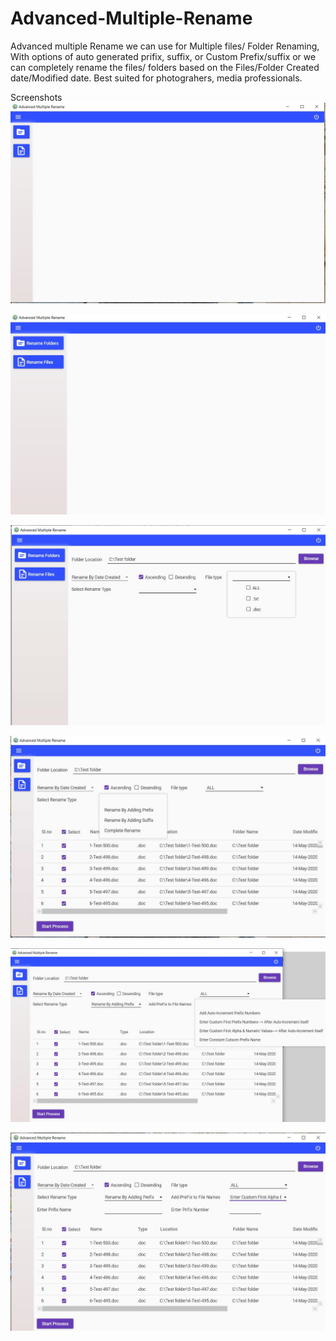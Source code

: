 # Advanced-Multiple-Rename
 Advanced multiple Rename we can use for Multiple files/ Folder Renaming,
 With options of auto generated prifix, suffix, or Custom Prefix/suffix  or we can completely rename the files/ folders
 based on the Files/Folder Created date/Modified date. Best suited for photograhers, media professionals. 


 Screenshots
 ![Alt text](https://github.com/Shashidharbb/Advanced-Multiple-Rename/blob/master/images/01.JPG?raw=true)

 ![Alt text](https://github.com/Shashidharbb/Advanced-Multiple-Rename/blob/master/images/02.JPG?raw=true)

 ![Alt text](https://github.com/Shashidharbb/Advanced-Multiple-Rename/blob/master/images/03.jpg?raw=true)

 ![Alt text](https://github.com/Shashidharbb/Advanced-Multiple-Rename/blob/master/images/04.JPG?raw=true)

 ![Alt text](https://github.com/Shashidharbb/Advanced-Multiple-Rename/blob/master/images/05.JPG?raw=true)

 ![Alt text](https://github.com/Shashidharbb/Advanced-Multiple-Rename/blob/master/images/06.JPG?raw=true) 

